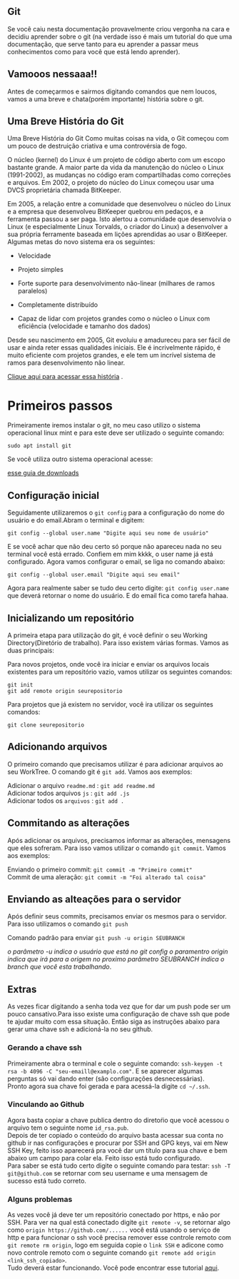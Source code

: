 ## Git

<p>Se você caiu nesta documentação provavelmente criou vergonha na cara e decidiu aprender sobre o git (na verdade isso é mais um tutorial do que uma documentação, que serve tanto para eu aprender a passar meus conhecimentos como para você que está lendo aprender). </p>

## Vamooos nessaaa!!

<p>Antes de começarmos e sairmos digitando comandos que nem loucos, vamos a uma breve e chata(porém importante) história sobre o git.</p>

## Uma Breve História do Git

<p>Uma Breve História do Git
Como muitas coisas na vida, o Git começou com um pouco de destruição criativa e uma controvérsia de fogo.

O núcleo (kernel) do Linux é um projeto de código aberto com um escopo bastante grande. A maior parte da vida da manutenção do núcleo o Linux (1991-2002), as mudanças no código eram compartilhadas como correções e arquivos. Em 2002, o projeto do núcleo do Linux começou usar uma DVCS proprietária chamada BitKeeper.

Em 2005, a relação entre a comunidade que desenvolveu o núcleo do Linux e a empresa que desenvolveu BitKeeper quebrou em pedaços, e a ferramenta passou a ser paga. Isto alertou a comunidade que desenvolvia o Linux (e especialmente Linux Torvalds, o criador do Linux) a desenvolver a sua própria ferramente baseada em lições aprendidas ao usar o BitKeeper. Algumas metas do novo sistema era os seguintes:

- Velocidade

- Projeto simples

- Forte suporte para desenvolvimento não-linear (milhares de ramos paralelos)

- Completamente distribuído

- Capaz de lidar com projetos grandes como o núcleo o Linux com eficiência (velocidade e tamanho dos dados)

Desde seu nascimento em 2005, Git evoluiu e amadureceu para ser fácil de usar e ainda reter essas qualidades iniciais. Ele é incrivelmente rápido, é muito eficiente com projetos grandes, e ele tem um incrível sistema de ramos para desenvolvimento não linear.

[Clique aqui para acessar essa história](https://git-scm.com/book/pt-br/v2/Come%C3%A7ando-Uma-Breve-Hist%C3%B3ria-do-Git) . 


# Primeiros passos

<p>Primeiramente iremos instalar o git, no meu caso utilizo o sistema operacional linux mint e para este deve ser utilizado o seguinte comando:</p>
<code>sudo apt install git</code>
<p>Se você utiliza outro sistema operacional acesse:</p>

[esse guia de downloads](https://git-scm.com/downloads)

## Configuração inicial

<p>Seguidamente utilizaremos o <code>git config</code> para a configuração do nome do usuário e do email.Abram o terminal e digitem:</p>
<code>git config --global user.name "Digite aqui seu nome de usuário"</code>
<p>E se você achar que não deu certo só porque não apareceu nada no seu terminal você está errado. Confiem em mim kkkk, o user name  já está configurado. Agora vamos configurar o email, se liga no comando abaixo:</p>
<code>git config --global user.email "Digite aqui seu email"</code>
<p>Agora para realmente saber se tudo deu certo digite: <code>git config user.name</code> que deverá retornar o nome do usuário. E do email fica como tarefa hahaa.

## Inicializando um repositório

A primeira etapa para utilização do git, é você definir o seu Working Directory(Diretório de trabalho). Para isso existem várias formas. Vamos as duas principais:

Para novos projetos, onde você ira iniciar e enviar os arquivos locais existentes para um repositório vazio, vamos utilizar os seguintes comandos:

```git
git init
git add remote origin seurepositorio
```

Para projetos que já existem no servidor, você ira utilizar os seguintes comandos:

```git
git clone seurepositorio
```

## Adicionando arquivos

O primeiro comando que precisamos utilizar é para adicionar arquivos ao seu WorkTree. O comando git é `git add`. Vamos aos exemplos:

Adicionar o arquivo `readme.md` : `git add readme.md`  
Adicionar todos arquivos `js` : `git add .js`  
Adicionar todos os `arquivos` : `git add .`

## Commitando as alterações

Após adicionar os arquivos, precisamos informar as alterações, mensagens que eles sofreram. Para isso vamos utilizar o comando `git commit`. Vamos aos exemplos:

Enviando o primeiro commit: `git commit -m "Primeiro commit"`<br>
Commit de uma aleração: `git commit -m "Foi alterado tal coisa"`

## Enviando as alteações para o servidor

Após definir seus commits, precisamos enviar os mesmos para o servidor. Para isso utilizamos o comando `git push`

Comando padrão para enviar `git push -u origin SEUBRANCH`

_o parâmetro -u indica o usuário que está no git config_
_o paramentro origin indica que irá para a origem no proximo parâmetro_
_SEUBRANCH indica o branch que você esta trabalhando_.

## Extras

As vezes ficar digitando a senha toda vez que for dar um push pode ser um pouco cansativo.Para isso existe uma configuração de chave ssh que pode te ajudar muito com essa situação. Então siga as instruções abaixo para gerar uma chave ssh e adicioná-la no seu github.

### Gerando a chave ssh

Primeiramente abra o terminal e cole o seguinte comando:
`ssh-keygen -t rsa -b 4096 -C "seu-emaill@examplo.com"`. E
se aparecer algumas perguntas só vai dando enter (são configurações desnecessárias).<br>Pronto agora sua chave foi gerada e para acessá-la digite `cd ~/.ssh`.

### Vinculando ao Github

Agora basta copiar a chave publica dentro do diretoŕio que você acessou o arquivo tem o seguinte nome `id_rsa.pub`. <br>
Depois de ter copiado o conteúdo do arquivo basta acessar sua conta no github ir nas configurações e procurar por SSH and GPG keys, vai em New SSH Key, feito isso aparecerá pra você dar um título para sua chave e bem abaixo um campo para colar ela.
Feito isso está tudo configurado.<br>
Para saber se está tudo certo digite o seguinte comando para testar: `ssh -T git@github.com` se retornar com seu username e uma mensagem de sucesso está tudo correto.

### Alguns problemas

As vezes você já deve ter um repositório conectado por https, e não por SSH. Para ver na qual está conectado digite `git remote -v`, se retornar algo como `origin https://github.com/......` você está usando o serviço de http e para funcionar o ssh você precisa remover esse controle remoto com `git remote rm origin`, logo em seguida copie o `link SSH` e adicone como novo controle remoto com o seguinte comando `git remote add origin <link_ssh_copiado>`.<br> Tudo deverá estar funcionando. Você pode encontrar esse tutorial [aqui](https://stackoverflow.com/questions/33880832/github-ssh-key-claiming-it-is-not-used).
